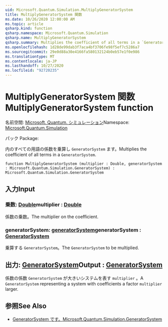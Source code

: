 ```yaml
---
uid: Microsoft.Quantum.Simulation.MultiplyGeneratorSystem
title: MultiplyGeneratorSystem 関数
ms.date: 10/26/2020 12:00:00 AM
ms.topic: article
qsharp.kind: function
qsharp.namespace: Microsoft.Quantum.Simulation
qsharp.name: MultiplyGeneratorSystem
qsharp.summary: Multiplies the coefficient of all terms in a `GeneratorSystem`.
ms.openlocfilehash: 1d28de99dab3f7aca4bf3706fe98f5ef7c5286a7
ms.sourcegitcommit: 29e0d88a30e4166fa580132124b0eb57e1f0e986
ms.translationtype: MT
ms.contentlocale: ja-JP
ms.lasthandoff: 10/27/2020
ms.locfileid: "92720235"
---
```

# <a name="multiplygeneratorsystem-function"></a><span data-ttu-id="1247e-102">MultiplyGeneratorSystem 関数</span><span class="sxs-lookup"><span data-stu-id="1247e-102">MultiplyGeneratorSystem function</span></span>

<span data-ttu-id="1247e-103">名前空間: [Microsoft. Quantum. シミュレーション](xref:Microsoft.Quantum.Simulation)</span><span class="sxs-lookup"><span data-stu-id="1247e-103">Namespace: [Microsoft.Quantum.Simulation](xref:Microsoft.Quantum.Simulation)</span></span>

<span data-ttu-id="1247e-104">パック [](https://nuget.org/packages/)</span><span class="sxs-lookup"><span data-stu-id="1247e-104">Package: [](https://nuget.org/packages/)</span></span>


<span data-ttu-id="1247e-105">内のすべての用語の係数を乗算し `GeneratorSystem` ます。</span><span class="sxs-lookup"><span data-stu-id="1247e-105">Multiplies the coefficient of all terms in a `GeneratorSystem`.</span></span>

```qsharp
function MultiplyGeneratorSystem (multiplier : Double, generatorSystem : Microsoft.Quantum.Simulation.GeneratorSystem) : Microsoft.Quantum.Simulation.GeneratorSystem
```


## <a name="input"></a><span data-ttu-id="1247e-106">入力</span><span class="sxs-lookup"><span data-stu-id="1247e-106">Input</span></span>

### <a name="multiplier--double"></a><span data-ttu-id="1247e-107">乗数: [Double](xref:microsoft.quantum.lang-ref.double)</span><span class="sxs-lookup"><span data-stu-id="1247e-107">multiplier : [Double](xref:microsoft.quantum.lang-ref.double)</span></span>

<span data-ttu-id="1247e-108">係数の乗数。</span><span class="sxs-lookup"><span data-stu-id="1247e-108">The multiplier on the coefficient.</span></span>


### <a name="generatorsystem--generatorsystem"></a><span data-ttu-id="1247e-109">generatorSystem: [generatorSystem](xref:Microsoft.Quantum.Simulation.GeneratorSystem)</span><span class="sxs-lookup"><span data-stu-id="1247e-109">generatorSystem : [GeneratorSystem](xref:Microsoft.Quantum.Simulation.GeneratorSystem)</span></span>

<span data-ttu-id="1247e-110">乗算する `GeneratorSystem`。</span><span class="sxs-lookup"><span data-stu-id="1247e-110">The `GeneratorSystem` to be multiplied.</span></span>



## <a name="output--generatorsystem"></a><span data-ttu-id="1247e-111">出力: [GeneratorSystem](xref:Microsoft.Quantum.Simulation.GeneratorSystem)</span><span class="sxs-lookup"><span data-stu-id="1247e-111">Output : [GeneratorSystem](xref:Microsoft.Quantum.Simulation.GeneratorSystem)</span></span>

<span data-ttu-id="1247e-112">係数の係数 `GeneratorSystem` が大きいシステムを表す `multiplier` 。</span><span class="sxs-lookup"><span data-stu-id="1247e-112">A `GeneratorSystem` representing a system with coefficients a factor `multiplier` larger.</span></span>

## <a name="see-also"></a><span data-ttu-id="1247e-113">参照</span><span class="sxs-lookup"><span data-stu-id="1247e-113">See Also</span></span>

- [<span data-ttu-id="1247e-114">GeneratorSystem です。</span><span class="sxs-lookup"><span data-stu-id="1247e-114">Microsoft.Quantum.Simulation.GeneratorSystem</span></span>](xref:Microsoft.Quantum.Simulation.GeneratorSystem)